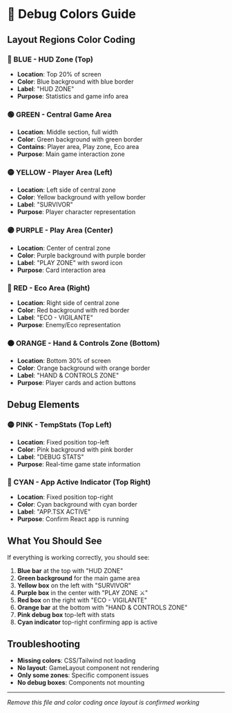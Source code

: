 # 🎨 Debug Colors Guide

## Layout Regions Color Coding

### **🔵 BLUE - HUD Zone (Top)**
- **Location**: Top 20% of screen
- **Color**: Blue background with blue border
- **Label**: "HUD ZONE"
- **Purpose**: Statistics and game info area

### **🟢 GREEN - Central Game Area**
- **Location**: Middle section, full width
- **Color**: Green background with green border  
- **Contains**: Player area, Play zone, Eco area
- **Purpose**: Main game interaction zone

### **🟡 YELLOW - Player Area (Left)**
- **Location**: Left side of central zone
- **Color**: Yellow background with yellow border
- **Label**: "SURVIVOR" 
- **Purpose**: Player character representation

### **🟣 PURPLE - Play Area (Center)**
- **Location**: Center of central zone
- **Color**: Purple background with purple border
- **Label**: "PLAY ZONE" with sword icon
- **Purpose**: Card interaction area

### **🔴 RED - Eco Area (Right)**
- **Location**: Right side of central zone  
- **Color**: Red background with red border
- **Label**: "ECO - VIGILANTE"
- **Purpose**: Enemy/Eco representation

### **🟠 ORANGE - Hand & Controls Zone (Bottom)**
- **Location**: Bottom 30% of screen
- **Color**: Orange background with orange border
- **Label**: "HAND & CONTROLS ZONE"
- **Purpose**: Player cards and action buttons

## Debug Elements

### **🟡 PINK - TempStats (Top Left)**
- **Location**: Fixed position top-left
- **Color**: Pink background with pink border
- **Label**: "DEBUG STATS"
- **Purpose**: Real-time game state information

### **🔷 CYAN - App Active Indicator (Top Right)**
- **Location**: Fixed position top-right  
- **Color**: Cyan background with cyan border
- **Label**: "APP.TSX ACTIVE"
- **Purpose**: Confirm React app is running

## What You Should See

If everything is working correctly, you should see:

1. **Blue bar** at the top with "HUD ZONE"
2. **Green background** for the main game area
3. **Yellow box** on the left with "SURVIVOR"
4. **Purple box** in the center with "PLAY ZONE ⚔️"
5. **Red box** on the right with "ECO - VIGILANTE"
6. **Orange bar** at the bottom with "HAND & CONTROLS ZONE"
7. **Pink debug box** top-left with stats
8. **Cyan indicator** top-right confirming app is active

## Troubleshooting

- **Missing colors**: CSS/Tailwind not loading
- **No layout**: GameLayout component not rendering
- **Only some zones**: Specific component issues
- **No debug boxes**: Components not mounting

---

*Remove this file and color coding once layout is confirmed working*
